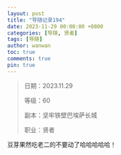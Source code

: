 ```yaml
---
layout: post
title: "导随记录194"
date: 2023-11-29 00:00:00 +0800
categories: [导随, 贤者]
tags: [导随]
author: wanwan
toc: true
comments: true
pin: true
---
```

> 日期：2023.11.29
>
> 等级：60
>
> 副本：坚牢铁壁巴埃萨长城
>
> 职业：贤者

豆芽果然吃老二的不要动了哈哈哈哈哈！
